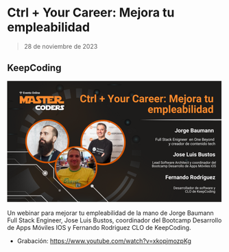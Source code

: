 # Ctrl + Your Career: Mejora tu empleabilidad
> 28 de noviembre de 2023

## KeepCoding

![KeepCoding](./main.png)

Un webinar para mejorar tu empleabilidad de la mano de Jorge Baumann Full Stack Engineer, Jose Luis Bustos, coordinador del Bootcamp Desarrollo de Apps Móviles IOS y Fernando Rodriguez CLO de KeepCoding.

- Grabación: https://www.youtube.com/watch?v=xkopjmozpKg